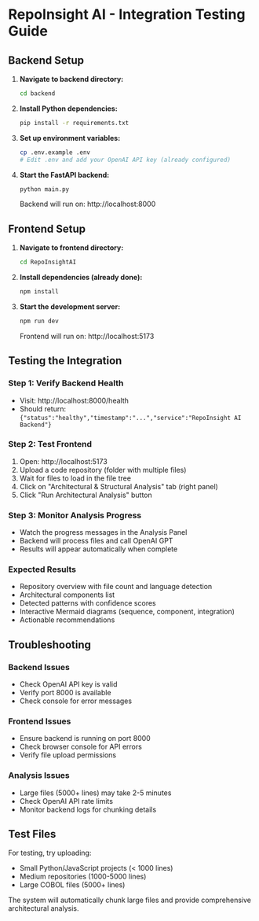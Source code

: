 # RepoInsight AI - Integration Testing Guide

## Backend Setup

1. **Navigate to backend directory:**
   ```bash
   cd backend
   ```

2. **Install Python dependencies:**
   ```bash
   pip install -r requirements.txt
   ```

3. **Set up environment variables:**
   ```bash
   cp .env.example .env
   # Edit .env and add your OpenAI API key (already configured)
   ```

4. **Start the FastAPI backend:**
   ```bash
   python main.py
   ```
   Backend will run on: http://localhost:8000

## Frontend Setup

1. **Navigate to frontend directory:**
   ```bash
   cd RepoInsightAI
   ```

2. **Install dependencies (already done):**
   ```bash
   npm install
   ```

3. **Start the development server:**
   ```bash
   npm run dev
   ```
   Frontend will run on: http://localhost:5173

## Testing the Integration

### Step 1: Verify Backend Health
- Visit: http://localhost:8000/health
- Should return: `{"status":"healthy","timestamp":"...","service":"RepoInsight AI Backend"}`

### Step 2: Test Frontend
1. Open: http://localhost:5173
2. Upload a code repository (folder with multiple files)
3. Wait for files to load in the file tree
4. Click on "Architectural & Structural Analysis" tab (right panel)
5. Click "Run Architectural Analysis" button

### Step 3: Monitor Analysis Progress
- Watch the progress messages in the Analysis Panel
- Backend will process files and call OpenAI GPT
- Results will appear automatically when complete

### Expected Results
- Repository overview with file count and language detection
- Architectural components list
- Detected patterns with confidence scores
- Interactive Mermaid diagrams (sequence, component, integration)
- Actionable recommendations

## Troubleshooting

### Backend Issues
- Check OpenAI API key is valid
- Verify port 8000 is available
- Check console for error messages

### Frontend Issues
- Ensure backend is running on port 8000
- Check browser console for API errors
- Verify file upload permissions

### Analysis Issues
- Large files (5000+ lines) may take 2-5 minutes
- Check OpenAI API rate limits
- Monitor backend logs for chunking details

## Test Files
For testing, try uploading:
- Small Python/JavaScript projects (< 1000 lines)
- Medium repositories (1000-5000 lines)
- Large COBOL files (5000+ lines)

The system will automatically chunk large files and provide comprehensive architectural analysis.

